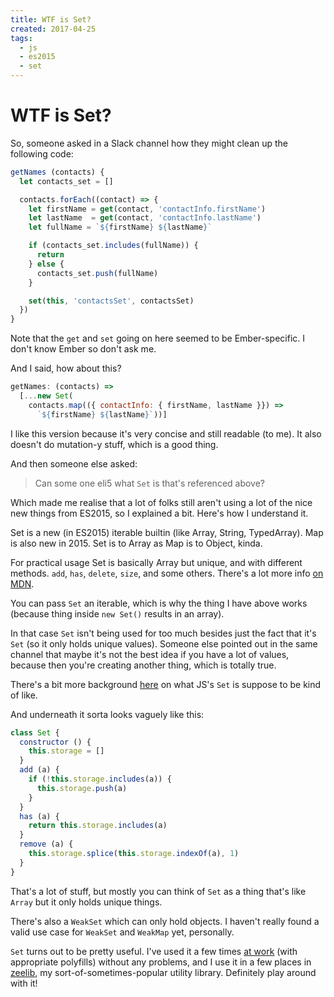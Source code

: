 ```yaml
---
title: WTF is Set?
created: 2017-04-25
tags:
  - js
  - es2015
  - set
---
```


# WTF is Set?

So, someone asked in a Slack channel how they might clean up the following code:

```JavaScript
getNames (contacts) {
  let contacts_set = []

  contacts.forEach((contact) => {
    let firstName = get(contact, 'contactInfo.firstName')
    let lastName  = get(contact, 'contactInfo.lastName')
    let fullName = `${firstName} ${lastName}`

    if (contacts_set.includes(fullName)) {
      return
    } else {
      contacts_set.push(fullName)
    }

    set(this, 'contactsSet', contactsSet)
  })
}
```

Note that the `get` and `set` going on here seemed to be Ember-specific. I don't
know Ember so don't ask me.

And I said, how about this?

```JavaScript
getNames: (contacts) =>
  [...new Set(
    contacts.map(({ contactInfo: { firstName, lastName }}) =>
      `${firstName} ${lastName}`))]
```

I like this version because it's very concise and still readable (to me).
It also doesn't do mutation-y stuff, which is a good thing.

And then someone else asked:

> Can some one eli5 what `Set` is that's referenced above?

Which made me realise that a lot of folks still aren't using a lot of the nice
new things from ES2015, so I explained a bit. Here's how I understand it.

Set is a new (in ES2015) iterable builtin (like Array, String, TypedArray). Map
is also new in 2015. Set is to Array as Map is to Object, kinda.

For practical usage Set is basically Array but unique, and with different
methods. `add`, `has`, `delete`, `size`, and some others. There's a lot more
info [on MDN](https://developer.mozilla.org/en-US/docs/Web/JavaScript/Reference/Global_Objects/Set).

You can pass `Set` an iterable, which is why the thing I have above works
(because thing inside `new Set()` results in an array).

In that case `Set` isn't being used for too much besides just the fact that it's
`Set` (so it only holds unique values). Someone else pointed out in the same
channel that maybe it's not the best idea if you have a lot of values, because
then you're creating another thing, which is totally true.

There's a bit more background
[here](https://en.wikipedia.org/wiki/Set_(mathematics)) on what JS's `Set` is
suppose to be kind of like.

And underneath it sorta looks vaguely like this:

```JavaScript
class Set {
  constructor () {
    this.storage = []
  }
  add (a) {
    if (!this.storage.includes(a)) {
      this.storage.push(a)
    }
  }
  has (a) {
    return this.storage.includes(a)
  }
  remove (a) {
    this.storage.splice(this.storage.indexOf(a), 1)
  }
}
```

That's a lot of stuff, but mostly you can think of `Set` as a thing that's like
`Array` but it only holds unique things.

There's also a `WeakSet` which can only hold objects. I haven't really found a
valid use case for `WeakSet` and `WeakMap` yet, personally.

`Set` turns out to be pretty useful. I've used it a few times [at
work](https://jane.com) (with appropriate polyfills) without any problems, and I
use it in a few places in [zeelib](https://github.com/zacanger/zeelib), my
sort-of-sometimes-popular utility library. Definitely play around with it!
